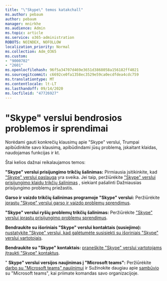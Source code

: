 ```yaml
---
title: "\"Skype\" temos katakchall"
ms.author: pebaum
author: pebaum
manager: mnirkhe
ms.audience: Admin
ms.topic: article
ms.service: o365-administration
ROBOTS: NOINDEX, NOFOLLOW
localization_priority: Normal
ms.collection: Adm_O365
ms.custom:
- "9000702"
- "2601"
ms.openlocfilehash: 96f5a34707d469e3651d3868058a156182ff4021
ms.sourcegitcommit: c6692ce0fa1358ec3529e59ca0ecdfdea4cdc759
ms.translationtype: MT
ms.contentlocale: lt-LT
ms.lasthandoff: 09/14/2020
ms.locfileid: "47726927"
---
```

# <a name="skype-for-business-common-issues-and-resolutions"></a>"Skype" verslui bendrosios problemos ir sprendimai 

Norėdami gauti konkrečių klausimų apie "Skype" verslui, Trumpai apibūdinkite savo klausimą, apibūdindami jūsų problemą, įskaitant klaidas, naudojamas funkcijas ir kt. 

Štai kelios dažnai reikalaujamos temos:

**"Skype" verslui prisijungimo trikčių šalinimas:** Pirmiausia įsitikinkite, kad ["Skype" verslui paslauga](https://admin.microsoft.com/Adminportal/Home?source=applauncher#/servicehealth) yra sveika. Jei taip, peržiūrėkite ["Skype" verslui prisijungimo klaidų trikčių šalinimas](https://docs.microsoft.com/SkypeForBusiness/set-up-skype-for-business-online/troubleshooting-sign-in-errors-for-admins#check-for-common-causes-of-skype-for-business-online-sign-in-errors) , siekiant pašalinti Dažniausias prisijungimo problemų priežastis.
 
**Garso ir vaizdo trikčių šalinimas programoje "Skype" verslui:** Peržiūrėkite [įprastų "Skype" verslui garso ir vaizdo problemų sprendimus](https://support.office.com/article/Troubleshoot-audio-and-video-in-Skype-for-Business-62777bc6-c52b-47ae-84ba-a8905c3b71dc). 

**"Skype" verslui ryšių problemų trikčių šalinimas:** Peržiūrėkite ["Skype" verslui įprastų prisijungimo problemų sprendimus](https://support.office.com/article/troubleshoot-connection-issues-in-skype-for-business-ca302828-783f-425c-bbe2-356348583771).

**Bendraukite su išoriniais "Skype" verslui kontaktais (susiejimo):** [nustatykite "Skype" verslui, kad galėtumėte susisiekti su išoriniais "Skype" verslui vartotojais](https://docs.microsoft.com/SkypeForBusiness/set-up-skype-for-business-online/allow-users-to-contact-external-skype-for-business-users).

**Bendraukite su "Skype" kontaktais:** [praneškite "Skype" verslui vartotojams įtraukti "Skype" kontaktus](https://docs.microsoft.com/SkypeForBusiness/set-up-skype-for-business-online/let-skype-for-business-users-add-skype-contacts).

" **Skype" verslui versijos naujinimas į "Microsoft teams":** Peržiūrėkite [darbo su "Microsoft teams" naujinimui](https://docs.microsoft.com/microsoftteams/upgrade-start-here) ir Sužinokite daugiau apie [sambūvio](https://docs.microsoft.com/microsoftteams/coexistence-chat-calls-presence) su "Microsoft teams", kai priimate komandas savo organizacijoje. 